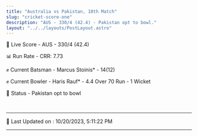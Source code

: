 ```yaml
---
title: "Australia vs Pakistan, 18th Match"
slug: "cricket-score-one"
description: "AUS - 330/4 (42.4) - Pakistan opt to bowl."
layout: "../../layouts/PostLayout.astro"
---
```


🔴 Live Score - AUS - 330/4 (42.4)  

📊 Run Rate - CRR: 7.73  

✊ Current Batsman - Marcus Stoinis* - 14(12)  

✊ Current Bowler - Haris Rauf* - 4.4 Over 70 Run - 1 Wicket  

📑 Status - Pakistan opt to bowl

<br />

***

📝 Last Updated on : 10/20/2023, 5:11:22 PM

***

